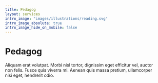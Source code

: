```yaml
---
title: Pedagog
layout: services
intro_image: "images/illustrations/reading.svg"
intro_image_absolute: true
intro_image_hide_on_mobile: false
---
```


# Pedagog

Aliquam erat volutpat. Morbi nisl tortor, dignissim eget efficitur vel, auctor non felis. Fusce quis viverra mi. Aenean quis massa pretium, ullamcorper nisi eget, hendrerit odio.
